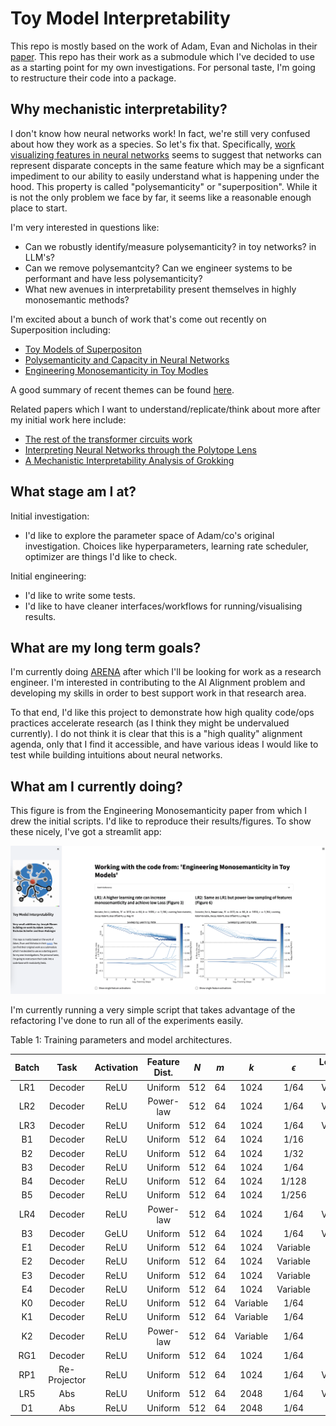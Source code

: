 # Toy Model Interpretability

This repo is mostly based on the work of Adam, Evan and Nicholas in their [paper](https://arxiv.org/abs/2211.09169). This repo has their work as a submodule which I've decided to use as a starting point for my own investigations. For personal taste, I'm going to restructure their code into a package. 

## Why mechanistic interpretability? 

I don't know how neural networks work! In fact, we're still very confused about how they work as a species. So let's fix that. Specifically, [work visualizing features in neural networks](https://distill.pub/2020/circuits/zoom-in/) seems to suggest that networks can represent disparate concepts in the same feature which may be a signficant impediment to our ability to easily understand what is happening under the hood. This property is called "polysemanticity" or "superposition". While it is not the only problem we face by far, it seems like a reasonable enough place to start. 

I'm very interested in questions like:
- Can we robustly identify/measure polysemanticity? in toy networks? in LLM's?
- Can we remove polysemantcity? Can we engineer systems to be performant and have less polysemanticity?
- What new avenues in interpretability present themselves in highly monosemantic methods? 

I'm excited about a bunch of work that's come out recently on Superposition including:
* [Toy Models of Superpositon](https://transformer-circuits.pub/2022/toy_model/index.html)
* [Polysemanticity and Capacity in Neural Networks](https://www.lesswrong.com/posts/kWp4R9SYgKJFHAufB/polysemanticity-and-capacity-in-neural-networks)
* [Engineering Monosemanticity in Toy Modles](https://www.lesswrong.com/posts/LvznjZuygoeoTpSE6/engineering-monosemanticity-in-toy-models#comments)

A good summary of recent themes can be found [here](https://www.lesswrong.com/posts/Jgs7LQwmvErxR9BCC/current-themes-in-mechanistic-interpretability-research).

Related papers which I want to understand/replicate/think about more after my initial work here include:
- [The rest of the transformer circuits work](https://transformer-circuits.pub/)
- [Interpreting Neural Networks through the Polytope Lens](https://www.lesswrong.com/posts/eDicGjD9yte6FLSie/interpreting-neural-networks-through-the-polytope-lens)
- [A Mechanistic Interpretability Analysis of Grokking](https://www.lesswrong.com/posts/N6WM6hs7RQMKDhYjB/a-mechanistic-interpretability-analysis-of-grokking)

## What stage am I at?

Initial investigation:
* I'd like to explore the parameter space of Adam/co's original investigation. Choices like hyperparameters, learning rate scheduler, optimizer are things I'd like to check. 

Initial engineering:
* I'd like to write some tests. 
* I'd like to have cleaner interfaces/workflows for running/visualising results. 

## What are my long term goals? 

I'm currently doing [ARENA](https://www.arena.education/) after which I'll be looking for work as a research engineer. I'm interested in contributing to the AI Alignment problem and developing my skills in order to best support work in that research area.

To that end, I'd like this project to demonstrate how high quality code/ops practices accelerate research (as I think they might be undervalued currently). I do not think it is clear that this is a "high quality" alignment agenda, only that I find it accessible, and have various ideas I would like to test while building intuitions about neural networks.

## What am I currently doing? 

This figure is from the Engineering Monosemanticity paper from which I drew the initial scripts. 
I'd like to reproduce their results/figures. To show these nicely, I've got a streamlit app:

![streamlit_screenshot](resources/streamlit_app_screenshot.png)


I'm currently running a very simple script that takes advantage of the refactoring I've done to run all of the experiments easily.

Table 1: Training parameters and model architectures.

| Batch | Task | Activation | Feature Dist. | $N$ | $m$ | $k$ | $\epsilon$ | Learning Rate | Decay Rate | Bias Offset | L1 Reg. |
| :---: | :---: | :---: | :---: | :---: | :---: | :---: | :---: | :---: | :---: | :---: | :---: |
| LR1 | Decoder | ReLU | Uniform | 512 | 64 | 1024 | $1 / 64$ | Variable | 0 | 0 | 0 |
| LR2 | Decoder | ReLU | Power-law | 512 | 64 | 1024 | $1 / 64$ | Variable | 0 | 0 | 0 |
| LR3 | Decoder | ReLU | Uniform | 512 | 64 | 1024 | $1 / 64$ | Variable | $0.03$ | $-1$ | 0 |
| B1 | Decoder | ReLU | Uniform | 512 | 64 | 1024 | $1 / 16$ | $0.003$ | $0.03$ | Variable | 0 |
| B2 | Decoder | ReLU | Uniform | 512 | 64 | 1024 | $1 / 32$ | $0.003$ | $0.003$ | Variable | 0 |
| B3 | Decoder | ReLU | Uniform | 512 | 64 | 1024 | $1 / 64$ | $0.003$ | $0.003$ | Variable | 0 |
| B4 | Decoder | ReLU | Uniform | 512 | 64 | 1024 | $1 / 128$ | $0.003$ | $0.003$ | Variable | 0 |
| B5 | Decoder | ReLU | Uniform | 512 | 64 | 1024 | $1 / 256$ | $0.003$ | $0.003$ | Variable | 0 |
| LR4 | Decoder | ReLU | Power-law | 512 | 64 | 1024 | $1 / 64$ | Variable | $0.03$ | $-1$ | 0 |
| B3 | Decoder | GeLU | Uniform | 512 | 64 | 1024 | $1 / 64$ | Variable | $0.03$ | Variable | 0 |
| E1 | Decoder | ReLU | Uniform | 512 | 64 | 1024 | Variable | $0.003$ | $0.03$ | $-1$ | 0 |
| E2 | Decoder | ReLU | Uniform | 512 | 64 | 1024 | Variable | $0.003$ | $0.01$ | $-1$ | 0 |
| E3 | Decoder | ReLU | Uniform | 512 | 64 | 1024 | Variable | $0.003$ | $0.003$ | $-1$ | 0 |
| E4 | Decoder | ReLU | Uniform | 512 | 64 | 1024 | Variable | $0.003$ | $0.001$ | $-1$ | 0 |
| K0 | Decoder | ReLU | Uniform | 512 | 64 | Variable | $1 / 64$ | $0.007$ | 0 | 0 | 0 |
| K1 | Decoder | ReLU | Uniform | 512 | 64 | Variable | $1 / 64$ | $0.007$ | $0.03$ |$-1$  | 0 |
| K2 | Decoder | ReLU | Power-law  | 512 | 64 | Variable | $1 / 64$ | $0.007$ | $0.03$ |$-1$  | 0 |
| RG1 | Decoder | ReLU | Uniform | 512 | 64 | 1024 | $1 / 64$ | $0.005$ | $0.03$ | $-1$  | Variable |
| RP1 | Re-Projector | ReLU | Uniform | 512 | 64 | 1024 | $1 / 64$ | Variable | $0.03$ | $-1$  | 0 |
| LR5 | Abs | ReLU | Uniform | 512 | 64 | 2048 | $1 / 64$ | Variable | $0.03$ | $-1$  | 0 |
| D1 | Abs | ReLU | Uniform | 512 | 64 | 2048 | $1 / 64$ | 0.007 | Variable | $-1$  | 0 |